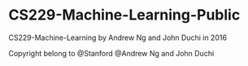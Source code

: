 # CS229-Machine-Learning-Public

CS229-Machine-Learning by Andrew Ng and John Duchi in 2016

Copyright belong to @Stanford @Andrew Ng and John Duchi
